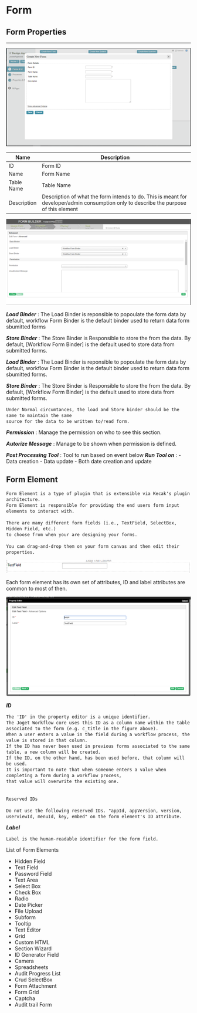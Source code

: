 # Form #

## Form Properties ##

---

<img src="https://raw.githubusercontent.com/kinnara-digital-studio/kecak-workflow/master/docs/assets/buildingPlugins-formProperties.png" alt="buildingPlugins-formProperties" />

| Name | Description |
|---|---|
| ID | Form ID |
| Name | Form Name |
| Table Name | Table Name |
| Description | Description of what the form intends to do. This is meant for developer/admin consumption only to describe the purpose of this element | 


<img src="https://raw.githubusercontent.com/kinnara-digital-studio/kecak-workflow/master/docs/assets/buildingPlugins-formPropertiesAdvanced.png" alt="buildingPlugins-formPropertiesAdvanced" />

***Load Binder*** : The Load Binder is reponsible to popoulate the form data by default, workflow Form Binder 
is the default binder used to return data form sbumitted forms 

***Store Binder*** : The Store Binder is Responsible to store the from the data. By default, [Workflow Form Binder]
is the default used to store data from submitted forms.

***Load Binder*** : The Load Binder is reponsible to popoulate the form data by default, workflow Form Binder is the default binder used to return data form sbumitted forms.

***Store Binder*** : The Store Binder is Responsible to store the from the data. By default, [Workflow Form Binder] is the default used to store data from submitted forms.
```
Under Normal circumtances, the load and Store binder should be the same to maintain the same 
source for the data to be written to/read form.
```

***Permission*** : Manage the permission on who to see this section. 

***Autorize Message*** : Manage to be shown when permission is defined.

***Post Processing Tool*** : Tool to run based on event below
***Run Tool on*** : - Data creation
					- Data update
					- Both date creation and update


## Form Element ## 

```
Form Element is a type of plugin that is extensible via Kecak's plugin architecture. 
Form Element is responsible for providing the end users form input elements to interact with.

There are many different form fields (i.e., TextField, SelectBox, Hidden Field, etc.) 
to choose from when your are designing your forms.  

You can drag-and-drop them on your form canvas and then edit their properties. 
```
<img src="https://raw.githubusercontent.com/kinnara-digital-studio/kecak-workflow/master/docs/assets/buildingPlugins-textField.png" alt="buildingPlugins-textField" />

Each form element has its own set of attributes, ID and label attributes are common to most of then.

<img src="https://raw.githubusercontent.com/kinnara-digital-studio/kecak-workflow/master/docs/assets/buildingPlugins-editTextField.png" alt="buildingPlugins-editTextField" />

***ID***

```
The 'ID' in the property editor is a unique identifier. 
The Joget Workflow core uses this ID as a column name within the table associated to the form (e.g. c_title in the figure above). 
When a user enters a value in the field during a workflow process, the value is stored in that column. 
If the ID has never been used in previous forms associated to the same table, a new column will be created. 
If the ID, on the other hand, has been used before, that column will be used.  
It is important to note that when someone enters a value when completing a form during a workflow process,
that value will overwrite the existing one. 


Reserved IDs

Do not use the following reserved IDs. "appId, appVersion, version, userviewId, menuId, key, embed" on the form element's ID attribute.
```

***Label***

```
Label is the human-readable identifier for the form field.
```

List of Form Elements

- Hidden Field
- Text Field 
- Password Field 
- Text Area 
- Select Box
- Check Box
- Radio 
- Date Picker
- File Upload
- Subform
- Tooltip 
- Text Editor 
- Grid
- Custom HTML
- Section Wizard
- ID Generator Field
- Camera
- Spreadsheets
- Audit Progress List
- Crud SelectBox
- Form Attachment
- Form Grid 
- Captcha
- Audit trail Form

